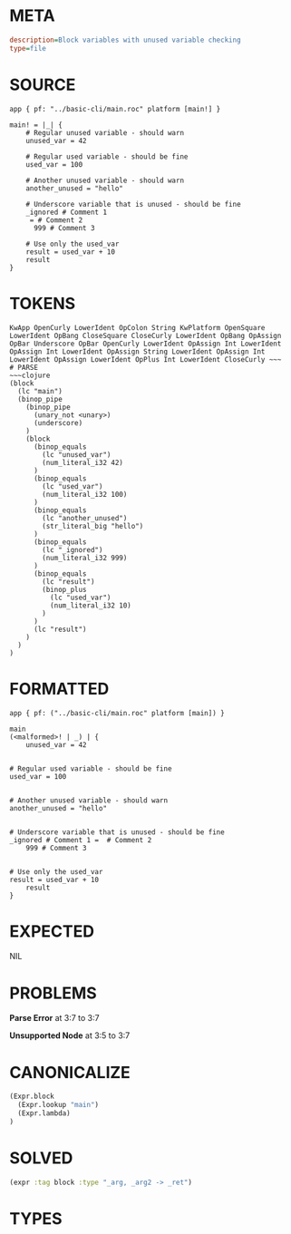 # META
~~~ini
description=Block variables with unused variable checking
type=file
~~~
# SOURCE
~~~roc
app { pf: "../basic-cli/main.roc" platform [main!] }

main! = |_| {
    # Regular unused variable - should warn
    unused_var = 42

    # Regular used variable - should be fine
    used_var = 100

    # Another unused variable - should warn
    another_unused = "hello"

    # Underscore variable that is unused - should be fine
    _ignored # Comment 1
     = # Comment 2
      999 # Comment 3

    # Use only the used_var
    result = used_var + 10
    result
}
~~~
# TOKENS
~~~text
KwApp OpenCurly LowerIdent OpColon String KwPlatform OpenSquare LowerIdent OpBang CloseSquare CloseCurly LowerIdent OpBang OpAssign OpBar Underscore OpBar OpenCurly LowerIdent OpAssign Int LowerIdent OpAssign Int LowerIdent OpAssign String LowerIdent OpAssign Int LowerIdent OpAssign LowerIdent OpPlus Int LowerIdent CloseCurly ~~~
# PARSE
~~~clojure
(block
  (lc "main")
  (binop_pipe
    (binop_pipe
      (unary_not <unary>)
      (underscore)
    )
    (block
      (binop_equals
        (lc "unused_var")
        (num_literal_i32 42)
      )
      (binop_equals
        (lc "used_var")
        (num_literal_i32 100)
      )
      (binop_equals
        (lc "another_unused")
        (str_literal_big "hello")
      )
      (binop_equals
        (lc "_ignored")
        (num_literal_i32 999)
      )
      (binop_equals
        (lc "result")
        (binop_plus
          (lc "used_var")
          (num_literal_i32 10)
        )
      )
      (lc "result")
    )
  )
)
~~~
# FORMATTED
~~~roc
app { pf: ("../basic-cli/main.roc" platform [main]) }

main
(<malformed>! | _) | {
	unused_var = 42
	

# Regular used variable - should be fine
used_var = 100
	

# Another unused variable - should warn
another_unused = "hello"
	

# Underscore variable that is unused - should be fine
_ignored # Comment 1 =  # Comment 2
	999 # Comment 3
	

# Use only the used_var
result = used_var + 10
	result
}
~~~
# EXPECTED
NIL
# PROBLEMS
**Parse Error**
at 3:7 to 3:7

**Unsupported Node**
at 3:5 to 3:7

# CANONICALIZE
~~~clojure
(Expr.block
  (Expr.lookup "main")
  (Expr.lambda)
)
~~~
# SOLVED
~~~clojure
(expr :tag block :type "_arg, _arg2 -> _ret")
~~~
# TYPES
~~~roc
~~~
